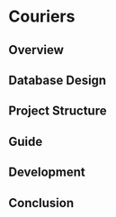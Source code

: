 # Couriers

## Overview

## Database Design

## Project Structure

## Guide

## Development

## Conclusion